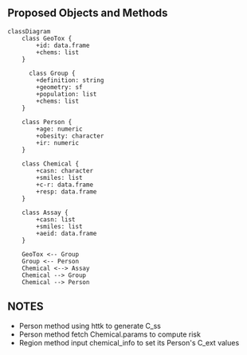 ## Proposed Objects and Methods
```mermaid
classDiagram
    class GeoTox {
        +id: data.frame
        +chems: list
    }
  
      class Group {
        +definition: string
        +geometry: sf
        +population: list
        +chems: list
    }

    class Person {
        +age: numeric
        +obesity: character
        +ir: numeric
    }

    class Chemical {
        +casn: character
        +smiles: list
        +c-r: data.frame
        +resp: data.frame
    }

    class Assay {
        +casn: list
        +smiles: list
        +aeid: data.frame
    }

    GeoTox <-- Group
    Group <-- Person
    Chemical <--> Assay
    Chemical --> Group
    Chemical --> Person

```

## NOTES
- Person method using httk to generate C_ss
- Person method fetch Chemical.params to compute risk
-  Region method input chemical_info to set its Person's C_ext values
